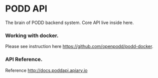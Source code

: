 # PODD API
The brain of PODD backend system. Core API live inside here.

### Working with docker.
Please see instruction here https://github.com/openpodd/podd-docker.

### API Reference.
Reference http://docs.poddapi.apiary.io
